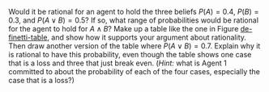 

Would it be rational for an agent to hold the three beliefs
$P(A) = 0.4$, $P(B) = 0.3$, and
$P(A \lor B) = 0.5$? If so, what range of probabilities would
be rational for the agent to hold for $A \land B$? Make up a table like
the one in Figure <a class="insideBookFigRef" target="_blank" href="https://simoncarrignon.github.io/aima-exercises/figures/de-finetti-table.png">de-finetti-table</a>, and show how it
supports your argument about rationality. Then draw another version of
the table where $P(A \lor B)
= 0.7$. Explain why it is rational to have this probability,
even though the table shows one case that is a loss and three that just
break even. (<i>Hint:</i> what is Agent 1 committed to about the
probability of each of the four cases, especially the case that is a
loss?)
